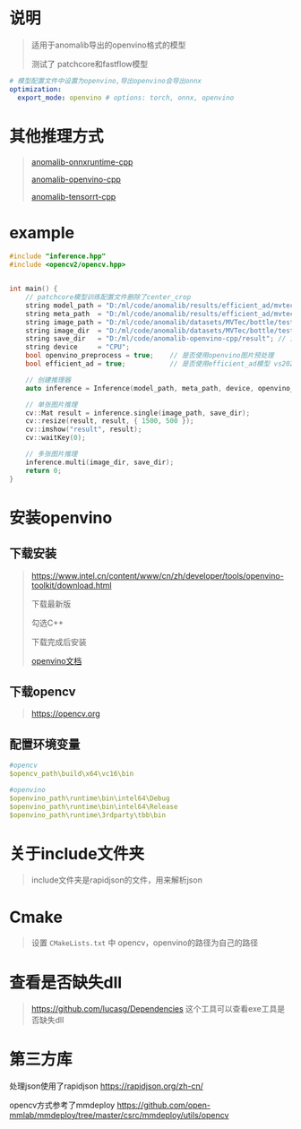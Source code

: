 # 说明

> 适用于anomalib导出的openvino格式的模型
>
> 测试了 patchcore和fastflow模型

```yaml
# 模型配置文件中设置为openvino,导出openvino会导出onnx
optimization:
  export_mode: openvino # options: torch, onnx, openvino
```

# 其他推理方式

> [anomalib-onnxruntime-cpp](https://github.com/NagatoYuki0943/anomalib-onnxruntime-cpp)
>
> [anomalib-openvino-cpp](https://github.com/NagatoYuki0943/anomalib-openvino-cpp)
>
> [anomalib-tensorrt-cpp](https://github.com/NagatoYuki0943/anomalib-tensorrt-cpp)

# example

```C++
#include "inference.hpp"
#include <opencv2/opencv.hpp>


int main() {
    // patchcore模型训练配置文件删除了center_crop
    string model_path = "D:/ml/code/anomalib/results/efficient_ad/mvtec/bottle/run/weights/openvino/model.xml";
    string meta_path  = "D:/ml/code/anomalib/results/efficient_ad/mvtec/bottle/run/weights/openvino/metadata.json";
    string image_path = "D:/ml/code/anomalib/datasets/MVTec/bottle/test/broken_large/000.png";
    string image_dir  = "D:/ml/code/anomalib/datasets/MVTec/bottle/test/broken_large";
    string save_dir   = "D:/ml/code/anomalib-openvino-cpp/result"; // 注意目录不会自动创建,要手动创建才会保存
    string device     = "CPU";
    bool openvino_preprocess = true;    // 是否使用openvino图片预处理
    bool efficient_ad = true;           // 是否使用efficient_ad模型 vs2022 debug模式使用efficient_ad模型载入会失败,release模式成功

    // 创建推理器
    auto inference = Inference(model_path, meta_path, device, openvino_preprocess, efficient_ad);

    // 单张图片推理
    cv::Mat result = inference.single(image_path, save_dir);
    cv::resize(result, result, { 1500, 500 });
    cv::imshow("result", result);
    cv::waitKey(0);

    // 多张图片推理
    inference.multi(image_dir, save_dir);
    return 0;
}
```

# 安装openvino

## 下载安装

> https://www.intel.cn/content/www/cn/zh/developer/tools/openvino-toolkit/download.html
>
> 下载最新版
>
> 勾选C++
>
> 下载完成后安装
>
> [openvino文档](https://docs.openvino.ai/latest/)

## 下载opencv

> https://opencv.org

## 配置环境变量

```yaml
#opencv
$opencv_path\build\x64\vc16\bin

#openvino
$openvino_path\runtime\bin\intel64\Debug
$openvino_path\runtime\bin\intel64\Release
$openvino_path\runtime\3rdparty\tbb\bin
```

# 关于include文件夹

> include文件夹是rapidjson的文件，用来解析json

# Cmake

> 设置 `CMakeLists.txt` 中 opencv，openvino的路径为自己的路径

# 查看是否缺失dll

> https://github.com/lucasg/Dependencies 这个工具可以查看exe工具是否缺失dll

# 第三方库

处理json使用了rapidjson https://rapidjson.org/zh-cn/

opencv方式参考了mmdeploy https://github.com/open-mmlab/mmdeploy/tree/master/csrc/mmdeploy/utils/opencv
